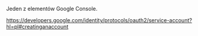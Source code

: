 Jeden z elementów Google Console.

https://developers.google.com/identity/protocols/oauth2/service-account?hl=pl#creatinganaccount

